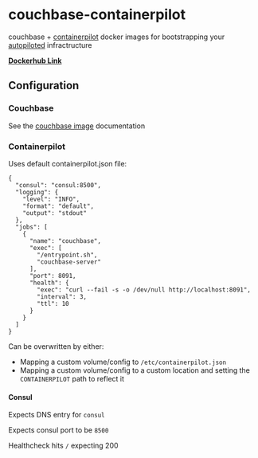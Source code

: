 # couchbase-containerpilot

couchbase + [containerpilot](https://www.joyent.com/containerpilot) docker images for bootstrapping your [autopiloted](https://www.joyent.com/blog/applications-on-autopilot) infractructure

[**Dockerhub Link**](https://hub.docker.com/r/johnhof/couchbase-containerpilot/)

## Configuration

### Couchbase

See the [couchbase image](https://hub.docker.com/_/couchbase/) documentation

### Containerpilot

Uses default containerpilot.json file:

```
{
  "consul": "consul:8500",
  "logging": {
    "level": "INFO",
    "format": "default",
    "output": "stdout"
  },
  "jobs": [
    {
      "name": "couchbase",
      "exec": [
        "/entrypoint.sh",
        "couchbase-server"
      ],
      "port": 8091,
      "health": {
        "exec": "curl --fail -s -o /dev/null http://localhost:8091",
        "interval": 3,
        "ttl": 10
      }
    }
  ]
}

```

Can be overwritten by either:
- Mapping a custom volume/config to `/etc/containerpilot.json`
- Mapping a custom volume/config to a custom location and setting the `CONTAINERPILOT` path to reflect it

#### Consul

Expects DNS entry for `consul`

Expects consul port to be `8500`

Healthcheck hits `/` expecting 200
